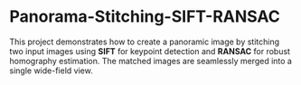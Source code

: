 # Panorama-Stitching-SIFT-RANSAC

This project demonstrates how to create a panoramic image by stitching two input images using **SIFT** for keypoint detection and **RANSAC** for robust homography estimation. The matched images are seamlessly merged into a single wide-field view.

